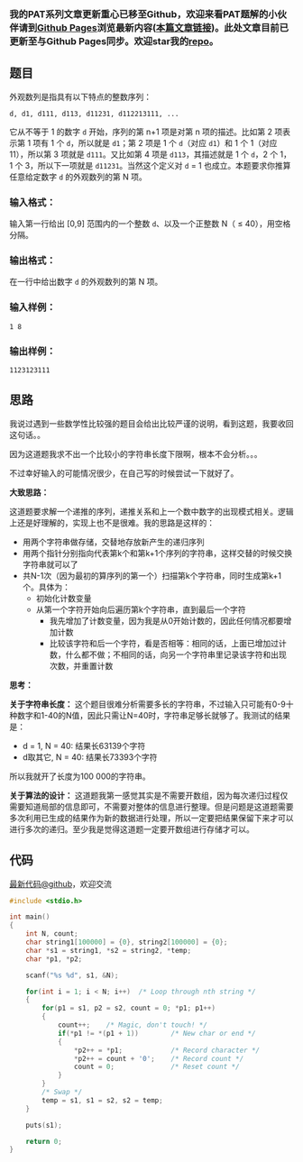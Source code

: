 ### 我的PAT系列文章更新重心已移至Github，欢迎来看PAT题解的小伙伴请到[Github Pages](https://oliverlew.github.io/PAT)浏览最新内容([本篇文章链接](https://oliverlew.github.io/PAT/Basic/1084.html))。此处文章目前已更新至与Github Pages同步。欢迎star我的[repo](https://github.com/OliverLew/PAT)。

## 题目

外观数列是指具有以下特点的整数序列：

    
    
    d, d1, d111, d113, d11231, d112213111, ...
    

它从不等于 1 的数字 `d` 开始，序列的第 n+1 项是对第 n 项的描述。比如第 2 项表示第 1 项有 1 个 `d`，所以就是 `d1`；第 2
项是 1 个 `d`（对应 `d1`）和 1 个 1（对应 11），所以第 3 项就是 `d111`。又比如第 4 项是 `d113`，其描述就是 1 个
`d`，2 个 1，1 个 3，所以下一项就是 `d11231`。当然这个定义对 `d` = 1 也成立。本题要求你推算任意给定数字 `d` 的外观数列的第
N 项。

### 输入格式：

输入第一行给出 [0,9] 范围内的一个整数 `d`、以及一个正整数 N（ $\le$ 40），用空格分隔。

### 输出格式：

在一行中给出数字 `d` 的外观数列的第 N 项。

### 输入样例：

    
    
    1 8
    

### 输出样例：

    
    
    1123123111
    



## 思路


我说过遇到一些数学性比较强的题目会给出比较严谨的说明，看到这题，我要收回这句话。。

因为这道题我求不出一个比较小的字符串长度下限啊，根本不会分析。。。

不过幸好输入的可能情况很少，在自己写的时候尝试一下就好了。

**大致思路：**

这道题要求解一个递推的序列，递推关系和上一个数中数字的出现模式相关。逻辑上还是好理解的，实现上也不是很难。我的思路是这样的：

- 用两个字符串做存储，交替地存放新产生的递归序列
- 用两个指针分别指向代表第k个和第k+1个序列的字符串，这样交替的时候交换字符串就可以了
- 共N-1次（因为最初的算序列的第一个）扫描第k个字符串，同时生成第k+1个。具体为：
  - 初始化计数变量
  - 从第一个字符开始向后遍历第k个字符串，直到最后一个字符
    - 我先增加了计数变量，因为我是从0开始计数的，因此任何情况都要增加计数
    - 比较该字符和后一个字符，看是否相等：相同的话，上面已增加过计数，什么都不做；不相同的话，向另一个字符串里记录该字符和出现次数，并重置计数


**思考：**

**关于字符串长度：** 这个题目很难分析需要多长的字符串，不过输入只可能有0-9十种数字和1-40的N值，因此只需让N=40时，字符串足够长就够了。我测试的结果是：

- d = 1, N = 40: 结果长63139个字符
- d取其它, N = 40: 结果长73393个字符

所以我就开了长度为100 000的字符串。

**关于算法的设计：** 这道题我第一感觉其实是不需要开数组，因为每次递归过程仅需要知道局部的信息即可，不需要对整体的信息进行整理。但是问题是这道题需要多次利用已生成的结果作为新的数据进行处理，所以一定要把结果保留下来才可以进行多次的递归。至少我是觉得这道题一定要开数组进行存储才可以。

## 代码

[最新代码@github](https://github.com/OliverLew/PAT/blob/master/PATBasic/1084.c)，欢迎交流
```c
#include <stdio.h>

int main()
{
    int N, count;
    char string1[100000] = {0}, string2[100000] = {0};
    char *s1 = string1, *s2 = string2, *temp;
    char *p1, *p2;

    scanf("%s %d", s1, &N);

    for(int i = 1; i < N; i++)  /* Loop through nth string */
    {
        for(p1 = s1, p2 = s2, count = 0; *p1; p1++)
        {
            count++;    /* Magic, don't touch! */
            if(*p1 != *(p1 + 1))        /* New char or end */
            {
                *p2++ = *p1;            /* Record character */
                *p2++ = count + '0';    /* Record count */
                count = 0;              /* Reset count */
            }
        }
        /* Swap */
        temp = s1, s1 = s2, s2 = temp;
    }

    puts(s1);

    return 0;
}
```